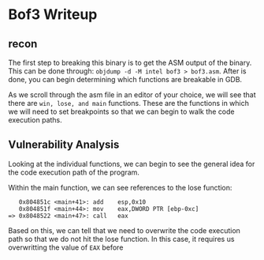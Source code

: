 # Bof3 Writeup

## recon
The first step to breaking this binary is to get the ASM output of the binary. This can be done through: `objdump -d -M intel bof3 > bof3.asm`. After is done, you can begin determining which functions are breakable in GDB.

As we scroll through the asm file in an editor of your choice, we will see that there are `win, lose, and main` functions. These are the functions in which we will need to set breakpoints so that we can begin to walk the code execution paths.

## Vulnerability Analysis
Looking at the individual functions, we can begin to see the general idea for the code execution path of the program.

Within the main function, we can see references to the lose function:
```
   0x804851c <main+41>:	add    esp,0x10
   0x804851f <main+44>:	mov    eax,DWORD PTR [ebp-0xc]
=> 0x8048522 <main+47>:	call   eax
```
Based on this, we can tell that we need to overwrite the code execution path so that we do not hit the lose function. In this case, it requires us overwritting the value of `EAX` before

